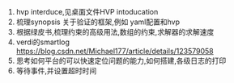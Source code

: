 1. hvp interduce,见桌面文件HVP intoducation
2. 梳理synopsis 关于验证的框架,例如 yaml配置和hvp
3. 根据绿皮书,梳理约束的高级用法,数组的约束,求解器的求解速度
4. verdi的smartlog https://blog.csdn.net/Michael177/article/details/123579058
5. 思考如何平台的可以快速定位问题的能力,如何搭建,各级日志的打印
6. 等待事件,并设置超时时间